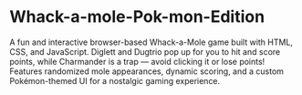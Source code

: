 # Whack-a-mole-Pok-mon-Edition
A fun and interactive browser-based Whack-a-Mole game built with HTML, CSS, and JavaScript. Diglett and Dugtrio pop up for you to hit and score points, while Charmander is a trap — avoid clicking it or lose points! Features randomized mole appearances, dynamic scoring, and a custom Pokémon-themed UI for a nostalgic gaming experience.
